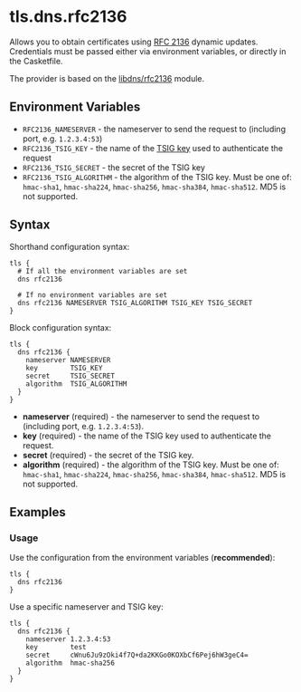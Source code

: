 # tls.dns.rfc2136

<script setup>
import NewInCasket from "./components/NewInCasket.vue";
</script>

Allows you to obtain certificates using [RFC 2136](https://datatracker.ietf.org/doc/html/rfc2136) dynamic updates.
Credentials must be passed either via environment variables, or directly in the Casketfile.

The provider is based on the [libdns/rfc2136](https://github.com/libdns/rfc2136) module.

## Environment Variables

- `RFC2136_NAMESERVER` - the nameserver to send the request to (including port, e.g. `1.2.3.4:53`)
- `RFC2136_TSIG_KEY` - the name of the [TSIG key](https://en.wikipedia.org/wiki/TSIG) used to authenticate the request
- `RFC2136_TSIG_SECRET` - the secret of the TSIG key
- `RFC2136_TSIG_ALGORITHM` - the algorithm of the TSIG key. Must be one of: `hmac-sha1`, `hmac-sha224`, `hmac-sha256`, 
  `hmac-sha384`, `hmac-sha512`. MD5 is not supported.

## Syntax

Shorthand configuration syntax:

``` casketfile
tls {
  # If all the environment variables are set
  dns rfc2136

  # If no environment variables are set
  dns rfc2136 NAMESERVER TSIG_ALGORITHM TSIG_KEY TSIG_SECRET
}
```

<NewInCasket version="v1.4.0" /> Block configuration syntax:

``` casketfile
tls {
  dns rfc2136 {
    nameserver NAMESERVER
    key        TSIG_KEY
    secret     TSIG_SECRET
    algorithm  TSIG_ALGORITHM
  }
}
```

- **nameserver** (required) - the nameserver to send the request to (including port, e.g. `1.2.3.4:53`).
- **key** (required) - the name of the TSIG key used to authenticate the request.
- **secret** (required) - the secret of the TSIG key.
- **algorithm** (required) - the algorithm of the TSIG key. Must be one of: `hmac-sha1`, `hmac-sha224`, `hmac-sha256`,
  `hmac-sha384`, `hmac-sha512`. MD5 is not supported.

## Examples

### Usage

Use the configuration from the environment variables (**recommended**):

``` casketfile
tls {
  dns rfc2136
}
```

Use a specific nameserver and TSIG key:

``` casketfile
tls {
  dns rfc2136 {
    nameserver 1.2.3.4:53
    key        test
    secret     cWnu6Ju9zOki4f7Q+da2KKGo0KOXbCf6Pej6hW3geC4=
    algorithm  hmac-sha256
  }
}
```
